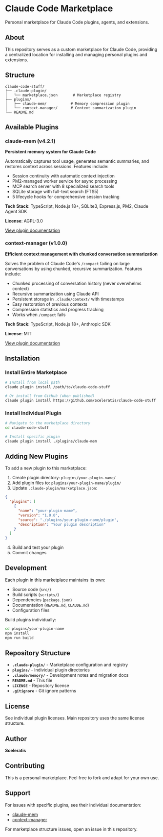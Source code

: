 # Claude Code Marketplace

Personal marketplace for Claude Code plugins, agents, and extensions.

## About

This repository serves as a custom marketplace for Claude Code, providing a centralized location for installing and managing personal plugins and extensions.

## Structure

```
claude-code-stuff/
├── .claude-plugin/
│   └── marketplace.json       # Marketplace registry
├── plugins/
│   ├── claude-mem/           # Memory compression plugin
│   └── context-manager/      # Context summarization plugin
└── README.md
```

## Available Plugins

### claude-mem (v4.2.1)

**Persistent memory system for Claude Code**

Automatically captures tool usage, generates semantic summaries, and restores context across sessions. Features include:

- Session continuity with automatic context injection
- PM2-managed worker service for async processing
- MCP search server with 8 specialized search tools
- SQLite storage with full-text search (FTS5)
- 5 lifecycle hooks for comprehensive session tracking

**Tech Stack**: TypeScript, Node.js 18+, SQLite3, Express.js, PM2, Claude Agent SDK

**License**: AGPL-3.0

[View plugin documentation](./plugins/claude-mem/README.md)

### context-manager (v1.0.0)

**Efficient context management with chunked conversation summarization**

Solves the problem of Claude Code's `/compact` failing on large conversations by using chunked, recursive summarization. Features include:

- Chunked processing of conversation history (never overwhelms context)
- Recursive summarization using Claude API
- Persistent storage in `.claude/context/` with timestamps
- Easy restoration of previous contexts
- Compression statistics and progress tracking
- Works when `/compact` fails

**Tech Stack**: TypeScript, Node.js 18+, Anthropic SDK

**License**: MIT

[View plugin documentation](./plugins/context-manager/README.md)

## Installation

### Install Entire Marketplace

```bash
# Install from local path
claude plugin install /path/to/claude-code-stuff

# Or install from GitHub (when published)
claude plugin install https://github.com/Sceleratis/claude-code-stuff
```

### Install Individual Plugin

```bash
# Navigate to the marketplace directory
cd claude-code-stuff

# Install specific plugin
claude plugin install ./plugins/claude-mem
```

## Adding New Plugins

To add a new plugin to this marketplace:

1. Create plugin directory: `plugins/your-plugin-name/`
2. Add plugin files to: `plugins/your-plugin-name/plugin/`
3. Update `.claude-plugin/marketplace.json`:

```json
{
  "plugins": [
    {
      "name": "your-plugin-name",
      "version": "1.0.0",
      "source": "./plugins/your-plugin-name/plugin",
      "description": "Your plugin description"
    }
  ]
}
```

4. Build and test your plugin
5. Commit changes

## Development

Each plugin in this marketplace maintains its own:
- Source code (`src/`)
- Build scripts (`scripts/`)
- Dependencies (`package.json`)
- Documentation (`README.md`, `CLAUDE.md`)
- Configuration files

Build plugins individually:

```bash
cd plugins/your-plugin-name
npm install
npm run build
```

## Repository Structure

- **`.claude-plugin/`** - Marketplace configuration and registry
- **`plugins/`** - Individual plugin directories
- **`.claude/memory/`** - Development notes and migration docs
- **`README.md`** - This file
- **`LICENSE`** - Repository license
- **`.gitignore`** - Git ignore patterns

## License

See individual plugin licenses. Main repository uses the same license structure.

## Author

**Sceleratis**

## Contributing

This is a personal marketplace. Feel free to fork and adapt for your own use.

## Support

For issues with specific plugins, see their individual documentation:
- [claude-mem](./plugins/claude-mem/README.md)
- [context-manager](./plugins/context-manager/README.md)

For marketplace structure issues, open an issue in this repository.
